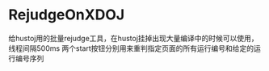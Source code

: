 # RejudgeOnXDOJ
给hustoj用的批量rejudge工具，在hustoj挂掉出现大量编译中的时候可以使用，线程间隔500ms
两个start按钮分别用来重判指定页面的所有运行编号和给定的运行编号序列

